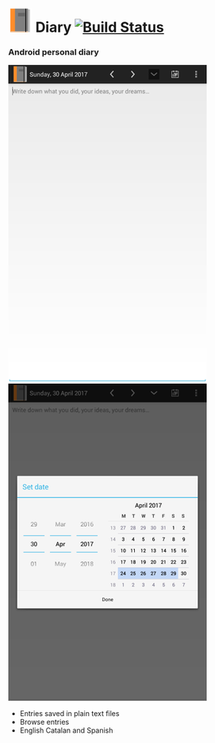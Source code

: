 # ![Logo](src/main/res/drawable-mdpi/icon.png) Diary [![Build Status](https://travis-ci.org/billthefarmer/diary.svg?branch=master)](https://travis-ci.org/billthefarmer/diary)
### Android personal diary
![Diary](https://github.com/billthefarmer/billthefarmer.github.io/raw/master/images/diary/Diary.png) ![Calendar](https://github.com/billthefarmer/billthefarmer.github.io/raw/master/images/diary/Calendar.png)

* Entries saved in plain text files
* Browse entries
* English Catalan and Spanish
